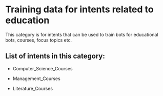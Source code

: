 # Training data for intents related to education
This category is for intents that can be used to train bots for educational bots, courses, focus topics etc.
## List of intents in this category:

 * Computer_Science_Courses

 * Management_Courses

 * Literature_Courses
